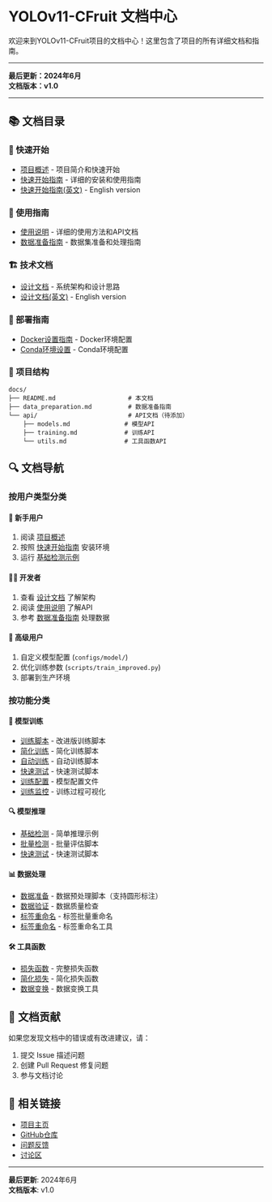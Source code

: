 # YOLOv11-CFruit 文档中心

欢迎来到YOLOv11-CFruit项目的文档中心！这里包含了项目的所有详细文档和指南。

---

**最后更新：2024年6月**  
**文档版本：v1.0**

---

## 📚 文档目录

### 🚀 快速开始
- [项目概述](../README.md) - 项目简介和快速开始
- [快速开始指南](../QUICK_START.md) - 详细的安装和使用指南
- [快速开始指南(英文)](../QUICK_START_EN.md) - English version

### 📖 使用指南
- [使用说明](../USAGE.md) - 详细的使用方法和API文档
- [数据准备指南](data_preparation.md) - 数据集准备和处理指南

### 🏗️ 技术文档
- [设计文档](../DesignDoc.md) - 系统架构和设计思路
- [设计文档(英文)](../DesignDoc_en.md) - English version

### 🐳 部署指南
- [Docker设置指南](../DOCKER_WINDOWS_SETUP.md) - Docker环境配置
- [Conda环境设置](../ANACONDA_SETUP.md) - Conda环境配置

### 📁 项目结构

```
docs/
├── README.md                    # 本文档
├── data_preparation.md          # 数据准备指南
└── api/                         # API文档（待添加）
    ├── models.md               # 模型API
    ├── training.md             # 训练API
    └── utils.md                # 工具函数API
```

## 🔍 文档导航

### 按用户类型分类

#### 👶 新手用户
1. 阅读 [项目概述](../README.md)
2. 按照 [快速开始指南](../QUICK_START.md) 安装环境
3. 运行 [基础检测示例](../examples/basic_detection.py)

#### 👨‍💻 开发者
1. 查看 [设计文档](../DesignDoc.md) 了解架构
2. 阅读 [使用说明](../USAGE.md) 了解API
3. 参考 [数据准备指南](data_preparation.md) 处理数据

#### 🚀 高级用户
1. 自定义模型配置 (`configs/model/`)
2. 优化训练参数 (`scripts/train_improved.py`)
3. 部署到生产环境

### 按功能分类

#### 🎯 模型训练
- [训练脚本](../scripts/train_improved.py) - 改进版训练脚本
- [简化训练](../scripts/simple_train.py) - 简化训练脚本
- [自动训练](../scripts/auto_train_and_visualize.sh) - 自动训练脚本
- [快速测试](../scripts/quick_auto_train.sh) - 快速测试脚本
- [训练配置](../configs/model/) - 模型配置文件
- [训练监控](../scripts/visualize_training.py) - 训练过程可视化

#### 🔍 模型推理
- [基础检测](../examples/basic_detection.py) - 简单推理示例
- [批量检测](../scripts/evaluate_model.py) - 批量评估脚本
- [快速测试](../scripts/quick_test.py) - 快速测试脚本

#### 📊 数据处理
- [数据准备](../scripts/prepare_data_circle_fixed.py) - 数据预处理脚本（支持圆形标注）
- [数据验证](../scripts/check_data.py) - 数据质量检查
- [标签重命名](../scripts/quick_rename_labels.py) - 标签批量重命名
- [标签重命名](../scripts/rename_labels.py) - 标签重命名工具

#### 🛠️ 工具函数
- [损失函数](../utils/losses.py) - 完整损失函数
- [简化损失](../utils/simple_loss.py) - 简化损失函数
- [数据变换](../utils/transforms.py) - 数据变换工具

## 📝 文档贡献

如果您发现文档中的错误或有改进建议，请：

1. 提交 Issue 描述问题
2. 创建 Pull Request 修复问题
3. 参与文档讨论

## 🔗 相关链接

- [项目主页](../README.md)
- [GitHub仓库](https://github.com/your-repo/YOLOv11-CFruit)
- [问题反馈](https://github.com/your-repo/YOLOv11-CFruit/issues)
- [讨论区](https://github.com/your-repo/YOLOv11-CFruit/discussions)

---

**最后更新**: 2024年6月  
**文档版本**: v1.0 
